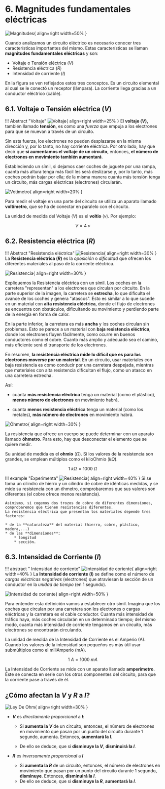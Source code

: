 # 6. Magnitudes fundamentales eléctricas

![Magnitudes](media/magnitudes.png){ align=right width=50% }

Cuando analizamos un circuito eléctrico es necesario conocer tres características importantes del mismo. Estas características se llaman **magnitudes  fundamentales eléctricas** y son:

- Voltaje o Tensión eléctrica $(V)$
- Resistencia eléctrica $(R)$
- Intensidad de corriente $(I)$

En la figura se ven reflejados estos tres conceptos. Es un circuito elemental al cual se le conectó un receptor (lámpara). La corriente llega gracias a un conductor eléctrico (cable).


## 6.1. Voltaje o Tensión eléctrica $(V)$

!!! Abstract "Voltaje"
    ![Voltaje](media/leyohm.jpg){ align=right width=25% }
    El **voltaje $(V)$,** también llamado **tensión**, es como una *fuerza* que empuja a los electrones para que se muevan a través de un circuito.

Sin esta fuerza, los electrones no pueden desplazarse en la misma dirección y, por lo tanto, no hay corriente eléctrica. Por otro lado, hay que decir que **si aumentamos el voltaje de un circuito**, entonces, **el número de electrones en movimiento también aumentará**. 

Estableciendo un símil, si dejamos caer coches de juguete por una rampa, cuanta más altura tenga más fácil les será deslizarse y, por lo tanto, más coches podrán bajar por ella; de la misma manera cuanta más tensión tenga un circuito, más cargas eléctricas (electrones) circularán.

![Votímetro](media/voltimetro.jpg){ align=right width=20% }

Para medir el voltaje en una parte del circuito se utiliza un aparato llamado **voltímetro**, que se ha de conectar en paralelo con el circuito.

La unidad de medida del Voltaje ($V$) es el **voltio** ($v$). Por ejemplo:

$$V = 4\; v$$

## 6.2. Resistencia eléctrica $(R)$

!!! Abstract "Resistencia eléctrica"
    ![Resistencia](media/resistencia3.gif){ align=right width=30% }
    La **Resistencia eléctrica $(R)$** es la *oposición* o *dificultad* que ofrecen los diferentes materiales al paso de la corriente eléctrica.


![Resistencia](media/resistencia1.png){ align=right width=30% }

Expliquemos la Resistencia eléctrica con un símil. Los coches en la carretera "representan" a los electrones que circulan por circuito. En la parte superior de la imagen, la carretera se **estrecha**, lo que dificulta el avance de los coches y genera "atascos". Esto es similar a lo que sucede en un material con **alta resistencia eléctrica**, donde el flujo de electrones se encuentra con obstáculos, dificultando su movimiento y perdiendo parte de la energía en forma de calor.

En la parte inferior, la carretera es más **ancha** y los coches circulan sin problemas. Esto se parece a un material con **baja resistencia eléctrica**, donde los electrones fluyen fácilmente, como ocurre en buenos conductores como el cobre. Cuanto más amplio y adecuado sea el camino, más eficiente será el transporte de los electrones.

En resumen, **la resistencia eléctrica mide lo difícil que es para los electrones moverse por un material**. En un circuito, usar materiales con baja resistencia es como conducir por una carretera despejada, mientras que materiales con alta resistencia dificultan el flujo, como un atasco en una carretera estrecha.

Así:

* cuanta **más resistencia eléctrica** tenga un material (como el plástico),  **menos número de electrones** en movimiento habrá,

* cuanta **menos resistencia eléctrica** tenga un  material (como los metales), **más número de electrones** en movimiento habrá. 

![Óhmetro](media/ohmetro.png){ align=right width=30% }

La resistencia que ofrece un cuerpo se puede determinar con un aparato llamado **óhmetro**. Para esto, hay que desconectar el elemento que se quiere medir.

Su unidad de medida es el **ohmio** $(\Omega)$. Si los valores de la resistencia son grandes, se emplean múltiplos como el kiloOhmio $(k\Omega)$.

$$
1\: k\Omega = 1000\:  \Omega
$$

!!! example "Experimenta"
    ![Resistencia](media/resistencia.png){ align=right width=40% }
    Si se toma un cilindro de hierro y un cilindro de cobre de idénticas medidas, y se mide su resistencia con un óhmetro, comprobaremos que sus valores son diferentes (el cobre ofrece menos resistencia).
    
    Asimismo, si cogemos dos trozos de cobre de diferentes dimensiones, comprobaremos que tienen resistencias diferentes.
    La resistencia eléctrica que presentan los materiales depende tres factores:

    * de la **naturaleza** del material (hierro, cobre, plástico, madera,...)
    * de las **dimensiones**:
        * longitud
        * sección.

## 6.3. Intensidad de Corriente $(I)$

!!! abstract " Intensidad de corriente"
    ![Intensidad de coriente](media/intensidad.gif){ align=right width=40% }
    La **Intensidad de corriente $(I)$** se define como el número de *cargas eléctricas negativas* (electrones) que atraviesan la sección de un conductor en la *unidad de tiempo* (en 1 segundo).
    

![Intensidad de coriente](media/intensidad.png){ align=right width=50% }

Para entender esta definición vamos a establecer otro símil. Imagina que los coches que circulan por una carretera son los electrones o cargas eléctricas y la carretera es el cable conductor. Cuanta más intensidad de tráfico haya, más coches circularán en un determinado tiempo; del mismo modo, cuanta más intensidad de corriente tengamos en un circuito, más electrones se encontrarán circulando.

La unidad de medida de la Intensidad de Corriente es el Amperio (A). Cuando los valores de la intensidad son pequeños es más útil usar submúltiplos como el miliAmperio (mA).

$$
1\:A = 1000 \:mA
$$

La Intensidad de Corriente se mide con un aparato llamado **amperímetro**. Éste se conecta en serie con los otros componentes del circuito, para que la corriente pase a través de él.


## ¿Cómo afectan la $V$ y $R$ a $I$?

![Ley De Ohm](media/leyohm.jpg){ align=right width=30% }

* **$V$** es *directamente proporcional* a **$I$**:

    * Si **aumenta la $V$** de un circuito, entonces, el número de electrones en movimiento que pasan por un punto del circuito durante 1 segundo, aumenta. Entonces, **aumentará la $I$**.

    * De ello se deduce, que si **disminuye la $V$**, **disminuirá la $I$**.

* **$R$** es *inversamente proporcional* a **$I$**

    * Si **aumenta la $R$** de un circuito, entonces, el número de electrones en movimiento que pasan por un punto del circuito durante 1 segundo, **disminuye**. Entonces, **disminuirá la $I$**.
    * De ello se deduce, que si **disminuye la $R$**, **aumentará la $I$**.

